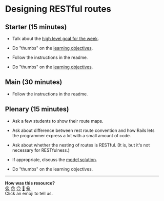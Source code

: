 # Designing RESTful routes

## Starter (15 minutes)

* Talk about the [high level goal for the week](README.md#high-level-goal-for-the-week).

* Do "thumbs" on the [learning objectives](README.md#learning-objectives).

* Follow the instructions in the readme.

* Do "thumbs" on the [learning objectives](README.md#learning-objectives).

## Main (30 minutes)

* Follow the instructions in the readme.

## Plenary (15 minutes)

* Ask a few students to show their route maps.

* Ask about difference between rest route convention and how Rails lets the programmer express a lot with a small amount of code.

* Ask about whether the nesting of routes is RESTful.  (It is, but it's not necessary for RESTfulness.)

* If appropriate, discuss the [model solution](solution-dont-look-until-after-workshop-over/solution.md).

* Do "thumbs" on the learning objectives.

<!-- BEGIN GENERATED SECTION DO NOT EDIT -->

---

**How was this resource?**  
[😫](https://airtable.com/shrUJ3t7KLMqVRFKR?prefill_Repository=skills-workshops&prefill_File=week-8/designing_restful_routes/COACH_INSTRUCTIONS.md&prefill_Sentiment=😫) [😕](https://airtable.com/shrUJ3t7KLMqVRFKR?prefill_Repository=skills-workshops&prefill_File=week-8/designing_restful_routes/COACH_INSTRUCTIONS.md&prefill_Sentiment=😕) [😐](https://airtable.com/shrUJ3t7KLMqVRFKR?prefill_Repository=skills-workshops&prefill_File=week-8/designing_restful_routes/COACH_INSTRUCTIONS.md&prefill_Sentiment=😐) [🙂](https://airtable.com/shrUJ3t7KLMqVRFKR?prefill_Repository=skills-workshops&prefill_File=week-8/designing_restful_routes/COACH_INSTRUCTIONS.md&prefill_Sentiment=🙂) [😀](https://airtable.com/shrUJ3t7KLMqVRFKR?prefill_Repository=skills-workshops&prefill_File=week-8/designing_restful_routes/COACH_INSTRUCTIONS.md&prefill_Sentiment=😀)  
Click an emoji to tell us.

<!-- END GENERATED SECTION DO NOT EDIT -->
